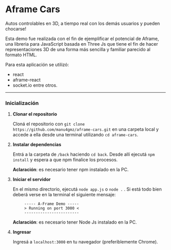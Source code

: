 # Aframe Cars

Autos controlables en 3D, a tiempo real con los demás usuarios y pueden chocarse!

Esta demo fue realizada con el fin de ejemplificar el potencial de Aframe, una libreria para JavaScript basada en Three Js que tiene el fin de hacer representaciones 3D de una forma más sencilla y familiar parecido al formato HTML.

Para esta aplicación se utilizó:
* react
* aframe-react
* socket.io
   entre otros.

-----

### Inicialización

1. **Clonar el repositorio**

   Cloná el repositorio con `git clone https://github.com/manu4gmz/aframe-cars.git` en una carpeta local y accede a ella desde una terminal utilizando `cd aframe-cars`.

2. **Instalar dependencias**

   Entrá a la carpeta de `/back` haciendo `cd back`. Desde allí ejecutá `npm install` y espera a que npm finalice los procesos.

   **Aclaración**: es necesario tener npm instalado en la PC.

3. **Iniciar el servidor**

   En el mismo directorio, ejecutá `node app.js` o `node .` . Si está todo bien deberá verse en la terminal el siguiente mensaje:

   ```
        ----- A-Frame Demo -----
        > Running on port 3000 <
        ------------------------
   ```

   **Aclaración**: es necesario tener Node Js instalado en la PC.

4. **Ingresar**

   Ingresá a `localhost:3000` en tu navegador (preferiblemente Chrome).
